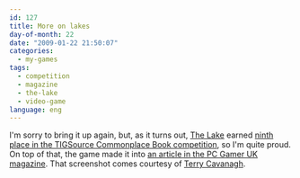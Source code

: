 ```yaml
---
id: 127
title: More on lakes
day-of-month: 22
date: "2009-01-22 21:50:07"
categories:
  - my-games
tags:
  - competition
  - magazine
  - the-lake
  - video-game
language: eng
---
```


I'm sorry to bring it up again, but, as it turns out, [The Lake](/tag/the-lake/) earned [ninth place in the TIGSource Commonplace Book competition](http://tigsource.com/articles/2008/12/24/commonplace-book-compo-results), so I'm quite proud. On top of that, the game made it into [an article in the PC Gamer UK magazine](/files/2009/01-more-on-lakes/pc_gamer_lovecraft_writeup_big.jpg). That screenshot comes courtesy of [Terry Cavanagh](http://distractionware.com/).
